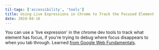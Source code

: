 ```yaml
---
til-tags: ['accessibility', 'tools']
title: Using Live Expressions in Chrome to Track the Focused Element
date: 2019-04-16
---
```


You can use a 'live expression' in the chrome dev tools to track what element has focus, if you're trying to debug where focus disappears to when you tab through. Learned [from Google Web Fundamentals](https://developers.google.com/web/tools/chrome-devtools/accessibility/focus). 